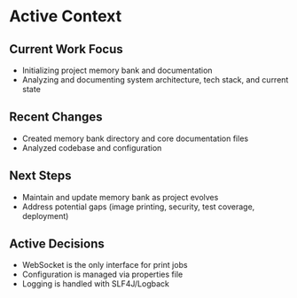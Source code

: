 # Active Context

## Current Work Focus
- Initializing project memory bank and documentation
- Analyzing and documenting system architecture, tech stack, and current state

## Recent Changes
- Created memory bank directory and core documentation files
- Analyzed codebase and configuration

## Next Steps
- Maintain and update memory bank as project evolves
- Address potential gaps (image printing, security, test coverage, deployment)

## Active Decisions
- WebSocket is the only interface for print jobs
- Configuration is managed via properties file
- Logging is handled with SLF4J/Logback 